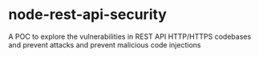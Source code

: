 # node-rest-api-security
A POC to explore the vulnerabilities in REST API HTTP/HTTPS codebases and prevent attacks and prevent malicious code injections
